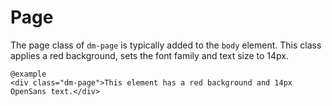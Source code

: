 # Page

The page class of `dm-page` is typically added to the `body` element. This class applies a 
red background, sets the font family and text size to 14px.

    @example
    <div class="dm-page">This element has a red background and 14px OpenSans text.</div>